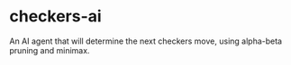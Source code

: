 # checkers-ai
An AI agent that will determine the next checkers move, using alpha-beta pruning and minimax.
